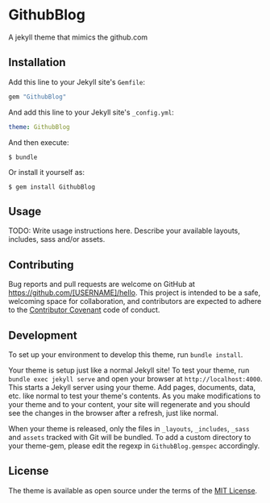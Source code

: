 # GithubBlog

A jekyll theme that mimics the github.com

## Installation

Add this line to your Jekyll site's `Gemfile`:

```ruby
gem "GithubBlog"
```

And add this line to your Jekyll site's `_config.yml`:

```yaml
theme: GithubBlog
```

And then execute:

    $ bundle

Or install it yourself as:

    $ gem install GithubBlog

## Usage

TODO: Write usage instructions here. Describe your available layouts, includes, sass and/or assets.

## Contributing

Bug reports and pull requests are welcome on GitHub at https://github.com/[USERNAME]/hello. This project is intended to be a safe, welcoming space for collaboration, and contributors are expected to adhere to the [Contributor Covenant](http://contributor-covenant.org) code of conduct.

## Development

To set up your environment to develop this theme, run `bundle install`.

Your theme is setup just like a normal Jekyll site! To test your theme, run `bundle exec jekyll serve` and open your browser at `http://localhost:4000`. This starts a Jekyll server using your theme. Add pages, documents, data, etc. like normal to test your theme's contents. As you make modifications to your theme and to your content, your site will regenerate and you should see the changes in the browser after a refresh, just like normal.

When your theme is released, only the files in `_layouts`, `_includes`, `_sass` and `assets` tracked with Git will be bundled.
To add a custom directory to your theme-gem, please edit the regexp in `GithubBlog.gemspec` accordingly.

## License

The theme is available as open source under the terms of the [MIT License](https://opensource.org/licenses/MIT).

